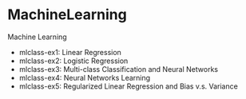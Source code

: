 MachineLearning
===============

Machine Learning

- mlclass-ex1: Linear Regression
- mlclass-ex2: Logistic Regression
- mlclass-ex3: Multi-class Classification and Neural Networks
- mlclass-ex4: Neural Networks Learning
- mlclass-ex5: Regularized Linear Regression and Bias v.s. Variance


